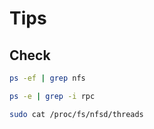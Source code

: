 # Tips

## Check

```sh
ps -ef | grep nfs
```

```sh
ps -e | grep -i rpc
```

```sh
sudo cat /proc/fs/nfsd/threads
```
